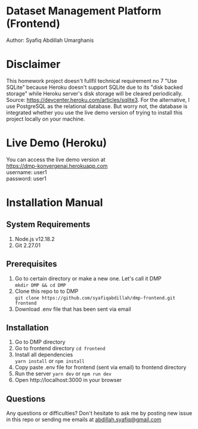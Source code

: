 # Dataset Management Platform (Frontend)

Author: Syafiq Abdillah Umarghanis
# Disclaimer
This homework project doesn't fullfil technical requirement no 7 "Use SQLite" because Heroku doesn't support SQLite due to its "disk backed storage" while Heroku server's disk storage will be cleared periodically. 
Source: https://devcenter.heroku.com/articles/sqlite3.
For the alternative, I use PostgreSQL as the relational database. But worry not, the database is integrated whether you use the live demo version of trying to install this project locally on your machine.
# Live Demo (Heroku)
You can access the live demo version at <br>
https://dmp-konvergenai.herokuapp.com <br>
username: user1 <br>
password: user1
# Installation Manual
## System Requirements 
1. Node.js v12.18.2 
2. Git 2.27.01
## Prerequisites
1. Go to certain directory or make a new one. Let's call it DMP <br> 
`mkdir DMP && cd DMP`
2. Clone this repo to to DMP <br> 
`git clone https://github.com/syafiqabdillah/dmp-frontend.git frontend`
3. Download .env file that has been sent via email
## Installation
1. Go to DMP directory 
2. Go to frontend directory 
`cd frontend`
3. Install all dependencies <br>
`yarn install` or `npm install`
4. Copy paste .env file for frontend (sent via email) to frontend directory
5. Run the server 
`yarn dev` or `npm run dev`
6. Open http://localhost:3000 in your browser
## Questions 
Any questions or difficulties? Don't hesitate to ask me by posting new issue in this repo or sending me emails at abdillah.syafiq@gmail.com
